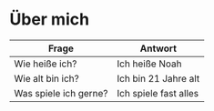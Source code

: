 # Über mich
| Frage | Antwort |
| --- | ----------- |
| Wie heiße ich? | Ich heiße Noah |
| Wie alt bin ich? | Ich bin 21 Jahre alt |
| Was spiele ich gerne? | Ich spiele fast alles |
